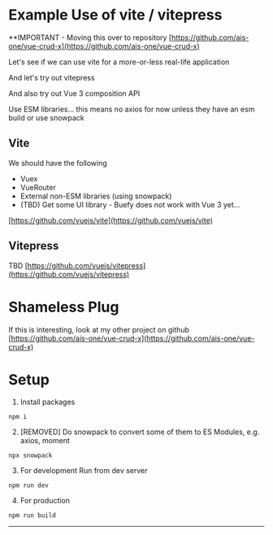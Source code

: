 # Example Use of vite / vitepress

**IMPORTANT - Moving this over to repository [https://github.com/ais-one/vue-crud-x](https://github.com/ais-one/vue-crud-x)

Let's see if we can use vite for a more-or-less real-life application

And let's try out vitepress

And also try out Vue 3 composition API

Use ESM libraries... this means no axios for now unless they have an esm build or use snowpack

## Vite

We should have the following
- Vuex
- VueRouter
- External non-ESM libraries (using snowpack)
- (TBD) Get some UI library - Buefy does not work with Vue 3 yet...

[https://github.com/vuejs/vite](https://github.com/vuejs/vite)


## Vitepress 

TBD [https://github.com/vuejs/vitepress](https://github.com/vuejs/vitepress)


# Shameless Plug

If this is interesting, look at my other project on github [https://github.com/ais-one/vue-crud-x](https://github.com/ais-one/vue-crud-x)


# Setup

1. Install packages

```
npm i
```

2. [REMOVED] Do snowpack to convert some of them to ES Modules, e.g. axios, moment

```
npx snowpack
```

3. For development Run from dev server

```
npm run dev
```

4. For production

```
npm run build
```

---
